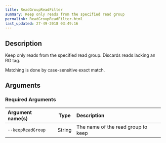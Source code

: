 ```yaml
---
title: ReadGroupReadFilter
summary: Keep only reads from the specified read group
permalink: ReadGroupReadFilter.html
last_updated: 27-49-2018 03:49:16
---
```



## Description

Keep only reads from the specified read group. Discards reads lacking an RG tag.

 <p>Matching is done by case-sensitive exact match.</p>

## Arguments

### Required Arguments

| Argument name(s) | Type | Description |
| :--------------- | :--: | :------ |
| `--keepReadGroup` | String | The name of the read group to keep |



